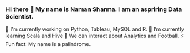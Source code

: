### Hi there 👋 My name is Naman Sharma. I am an aspriring Data Scientist.

🔭 I’m currently working on Python, Tableau, MySQL and R.
🌱 I’m currently learning Scala and Hive
💬 We can interact about Analytics and Football.
⚡ Fun fact: My name is a palindrome.
<!--
**namanshar/namanshar** is a ✨ _special_ ✨ repository because its `README.md` (this file) appears on your GitHub profile.

Here are some ideas to get you started:
🔭 I’m currently working on P
- 🌱 I’m currently learning ...
- 👯 I’m looking to collaborate on ...
- 🤔 I’m looking for help with ...
- 💬 Ask me about ...
- 📫 How to reach me: ...
- 😄 Pronouns: ...
- ⚡ Fun fact: ...
-->
